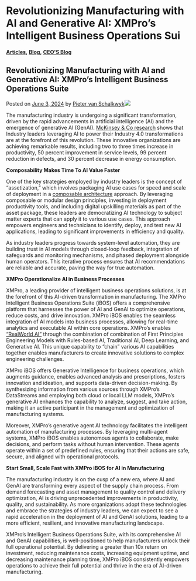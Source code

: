 # Revolutionizing Manufacturing with AI and Generative AI: XMPro’s Intelligent Business Operations Sui

[**Articles**](https://xmpro.com/category/blog/articles-blog/)**,** [**Blog**](https://xmpro.com/category/blog/)**,** [**CEO'S Blog**](https://xmpro.com/category/blog/pieter-blog/)

## Revolutionizing Manufacturing with AI and Generative AI: XMPro’s Intelligent Business Operations Suite

Posted on [June 3, 2024](https://xmpro.com/revolutionizing-manufacturing-with-ai-and-generative-ai-xmpros-intelligent-business-operations-suite/) by [Pieter van Schalkwyk](https://xmpro.com/author/pietervs/)![](https://xmpro.com/wp-content/uploads/2024/04/Revolutionizing-Manufacturing-with-AI-and-Generative-AI-XMPros-Intelligent-Business-Operations-Suite_-1024x576.png)

The manufacturing industry is undergoing a significant transformation, driven by the rapid advancements in artificial intelligence (AI) and the emergence of generative AI (GenAI). [McKinsey & Co research](https://www.mckinsey.com/capabilities/operations/our-insights/how-manufacturings-lighthouses-are-capturing-the-full-value-of-ai) shows that Industry leaders leveraging AI to power their Industry 4.0 transformations are at the forefront of this revolution. These innovative organizations are achieving remarkable results, including two to three times increase in productivity, 50 percent improvement in service levels, 99 percent reduction in defects, and 30 percent decrease in energy consumption.&#x20;

**Composability Makes Time To AI Value Faster**&#x20;

One of the key strategies employed by industry leaders is the concept of “assetization,” which involves packaging AI use cases for speed and scale of deployment in a [composable architecture](https://xmpro.com/compose-solutions-at-scale/) approach. By leveraging composable or modular design principles, investing in deployment productivity tools, and including digital upskilling materials as part of the asset package, these leaders are democratizing AI technology to subject matter experts that can apply it to various use cases.  This approach empowers engineers and technicians to identify, deploy, and test new AI applications, leading to significant improvements in efficiency and quality. &#x20;

As industry leaders progress towards system-level automation, they are building trust in AI models through closed-loop feedback, integration of safeguards and monitoring mechanisms, and phased deployment alongside human operators. This iterative process ensures that AI recommendations are reliable and accurate, paving the way for true automation. &#x20;

**XMPro Operationalize AI in Business Processes**&#x20;

XMPro, a leading provider of intelligent business operations solutions, is at the forefront of this AI-driven transformation in manufacturing. The XMPro Intelligent Business Operations Suite (iBOS) offers a comprehensive platform that harnesses the power of AI and GenAI to optimize operations, reduce costs, and drive innovation. XMPro iBOS enables the seamless integration of AI models into business processes, allowing for real-time analytics and executable AI within core operations. XMPro’s enables [“RealWorld AI”](https://www.linkedin.com/pulse/industrial-realworld-ai-best-all-intelligence-worlds-van-schalkwyk-m9rvc/)  through the combination of combination of First Principles Engineering Models with Rules-based AI, Traditional AI, Deep Learning, and Generative AI. This unique capability to “chain” various AI capabilities together enables manufacturers to create innovative solutions to complex engineering challenges. &#x20;

XMPro iBOS offers Generative Intelligence for business operations, which augments guidance, enables advanced analysis and prescriptions, fosters innovation and ideation, and supports data-driven decision-making. By synthesizing information from various sources  through XMPro’s DataStreams and employing both cloud or local LLM models, XMPro’s generative AI enhances the capability to analyze, suggest, and take action, making it an active participant in the management and optimization of manufacturing systems. &#x20;

Moreover, XMPro’s generative agent AI technology facilitates the intelligent automation of manufacturing processes. By leveraging multi-agent systems, XMPro iBOS enables autonomous agents to collaborate, make decisions, and perform tasks without human intervention. These agents operate within a set of predefined rules, ensuring that their actions are safe, secure, and aligned with operational protocols.&#x20;

**Start Small, Scale Fast with XMPro iBOS for AI in Manufacturing**&#x20;

The manufacturing industry is on the cusp of a new era, where AI and GenAI are transforming every aspect of the supply chain process. From demand forecasting and asset management to quality control and delivery optimization, AI is driving unprecedented improvements in productivity, quality, and sustainability. As more organizations adopt these technologies and embrace the strategies of industry leaders, we can expect to see a rapid acceleration in the deployment of AI and GenAI solutions, leading to a more efficient, resilient, and innovative manufacturing landscape.&#x20;

XMPro’s Intelligent Business Operations Suite, with its comprehensive AI and GenAI capabilities, is well-positioned to help manufacturers unlock their full operational potential. By delivering a greater than 10x return on investment, reducing maintenance costs, increasing equipment uptime, and decreasing maintenance planning time, XMPro iBOS consistently empowers operations to achieve their full potential and thrive in the era of AI-driven manufacturing.&#x20;


